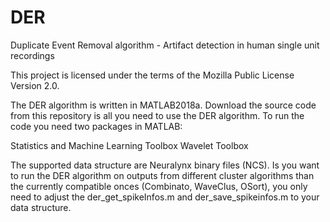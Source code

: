 # DER
Duplicate Event Removal algorithm - Artifact detection in human single unit recordings

This project is licensed under the terms of the Mozilla Public License Version 2.0.


The DER algorithm is written in MATLAB2018a. Download the source code from this repository
is all you need to use the DER algorithm. To run the code you need two packages in MATLAB:

Statistics and Machine Learning Toolbox
Wavelet Toolbox


The supported data structure are Neuralynx binary files (NCS). Is you want to run the DER algorithm
on outputs from different cluster algorithms than the currently compatible onces (Combinato, WaveClus,
OSort), you only need to adjust the der_get_spikeInfos.m and der_save_spikeinfos.m to your data structure.
